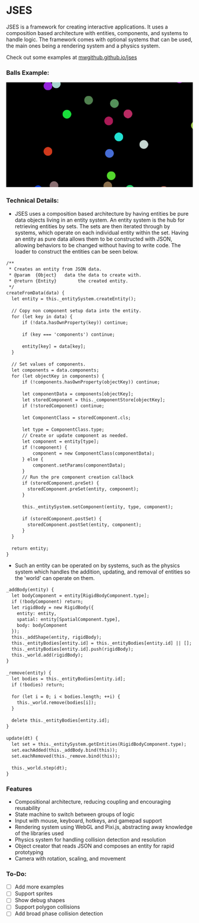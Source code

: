 # JSES

JSES is a framework for creating interactive applications. It uses a composition based architecture with entities, components, and systems to handle logic. The framework comes with optional systems that can be used, the main ones being a rendering system and a physics system.

Check out some examples at [mwgithub.github.io/jses](https://mwgithub.github.io/jses)

### Balls Example:

![balls]

### Technical Details:
* JSES uses a composition based architecture by having entities be pure data objects living in an entity system. An entity system is the hub for retrieving entities by sets. The sets are then iterated through by systems, which operate on each individual entity within the set. Having an entity as pure data allows them to be constructed with JSON, allowing behaviors to be changed without having to write code. The loader to construct the entities can be seen below.

```
/**
 * Creates an entity from JSON data.
 * @param  {Object}   data the data to create with.
 * @return {Entity}        the created entity.
 */
createFromData(data) {
  let entity = this._entitySystem.createEntity();

  // Copy non component setup data into the entity.
  for (let key in data) {
      if (!data.hasOwnProperty(key)) continue;

      if (key === 'components') continue;

      entity[key] = data[key];
  }

  // Set values of components.
  let components = data.components;
  for (let objectKey in components) {
      if (!components.hasOwnProperty(objectKey)) continue;

      let componentData = components[objectKey];
      let storedComponent = this._componentStore[objectKey];
      if (!storedComponent) continue;

      let ComponentClass = storedComponent.cls;

      let type = ComponentClass.type;
      // Create or update component as needed.
      let component = entity[type];
      if (!component) {
          component = new ComponentClass(componentData);
      } else {
          component.setParams(componentData);
      }
      // Run the pre component creation callback
      if (storedComponent.preSet) {
        storedComponent.preSet(entity, component);
      }

      this._entitySystem.setComponent(entity, type, component);

      if (storedComponent.postSet) {
        storedComponent.postSet(entity, component);
      }
  }

  return entity;
}
```

* Such an entity can be operated on by systems, such as the physics system which handles the addition, updating, and removal of entities so the 'world' can operate on them.

```
_addBody(entity) {
  let bodyComponent = entity[RigidBodyComponent.type];
  if (!bodyComponent) return;
  let rigidBody = new RigidBody({
    entity: entity,
    spatial: entity[SpatialComponent.type],
    body: bodyComponent
  });
  this._addShape(entity, rigidBody);
  this._entityBodies[entity.id] = this._entityBodies[entity.id] || [];
  this._entityBodies[entity.id].push(rigidBody);
  this._world.add(rigidBody);
}

_remove(entity) {
  let bodies = this._entityBodies[entity.id];
  if (!bodies) return;

  for (let i = 0; i < bodies.length; ++i) {
    this._world.remove(bodies[i]);
  }

  delete this._entityBodies[entity.id];
}

update(dt) {
  let set = this._entitySystem.getEntities(RigidBodyComponent.type);
  set.eachAdded(this._addBody.bind(this));
  set.eachRemoved(this._remove.bind(this));

  this._world.step(dt);
}
```

### Features
* Compositional architecture, reducing coupling and encouraging reusability
* State machine to switch between groups of logic
* Input with mouse, keyboard, hotkeys, and gamepad support
* Rendering system using WebGL and Pixi.js, abstracting away knowledge of the libraries used
* Physics system for handling collision detection and resolution
* Object creator that reads JSON and composes an entity for rapid prototyping
* Camera with rotation, scaling, and movement

### To-Do:
* [ ] Add more examples
* [ ] Support sprites
* [ ] Show debug shapes
* [ ] Support polygon collisions
* [ ] Add broad phase collision detection

[balls]: ./docs/images/balls-demo.png
